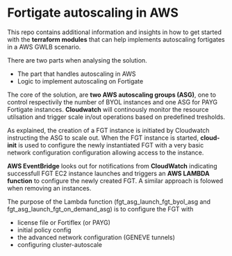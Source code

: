 # Fortigate autoscaling in AWS
This repo contains additional information and insights in how to get started with the **terraform modules** that can help implements autoscaling fortigates in a AWS GWLB scenario.

There are two parts when analysing the solution.
- The part that handles autoscaling in AWS
- Logic to implement autoscaling on Fortigate

  
The core of the solution, are **two AWS autoscaling groups (ASG)**, one to control respectivily the number of BYOL instances and one ASG for PAYG Fortigate instances.
**Cloudwatch** will continously monitor the resource utilsation and trigger scale in/out operations based on predefined tresholds.

As explained, the creation of a FGT instance is initiated by Cloudwatch instructing the ASG to scale out.
When the FGT instance is started, **cloud-init** is used to configure the newly instantiated FGT with a very basic network configuration configuration allowing access to the instance.

**AWS EventBridge** looks out for notifications from **CloudWatch** indicating successfull FGT EC2 instance launches and triggers an **AWS LAMBDA function** to configure the newly created FGT.
A similar approach is folowed when removing an instances.

The purpose of the Lambda function (fgt_asg_launch_fgt_byol_asg and fgt_asg_launch_fgt_on_demand_asg) is to configure the FGT with
- license file or Fortiflex (or PAYG)
- initial policy config
- the advanced network configuration (GENEVE tunnels)
- configuring cluster-autoscale





